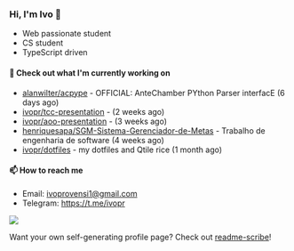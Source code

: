 ### Hi, I'm Ivo 👋

* Web passionate student
* CS student
* TypeScript driven

#### 👷 Check out what I'm currently working on

- [alanwilter/acpype](https://github.com/alanwilter/acpype) - OFFICIAL: AnteChamber PYthon Parser interfacE (6 days ago)
- [ivopr/tcc-presentation](https://github.com/ivopr/tcc-presentation) -  (2 weeks ago)
- [ivopr/aoo-presentation](https://github.com/ivopr/aoo-presentation) -  (3 weeks ago)
- [henriquesapa/SGM-Sistema-Gerenciador-de-Metas](https://github.com/henriquesapa/SGM-Sistema-Gerenciador-de-Metas) - Trabalho de engenharia de software (4 weeks ago)
- [ivopr/dotfiles](https://github.com/ivopr/dotfiles) - my dotfiles and Qtile rice (1 month ago)

#### 📫 How to reach me

- Email: [ivoprovensi1@gmail.com](mailto://ivoprovensi1@gmail.com)
- Telegram: https://t.me/ivopr

![](https://github-readme-stats.vercel.app/api/top-langs/?username=ivopr&langs_count=10&layout=compact&theme=react&hide_border=true&bg_color=0D1117&title_color=5ce1e6&icon_color=5ce1e6)

Want your own self-generating profile page? Check out [readme-scribe](https://github.com/muesli/readme-scribe)!
